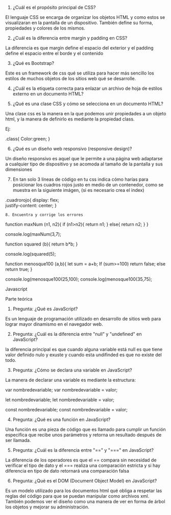 1. ¿Cuál es el propósito principal de CSS?

El lenguaje CSS se encarga de organizar los objetos  HTML y como estos se visualizaran  en la pantalla de un dispositivo. También define su forma, propiedades y colores de los mismos.


2. ¿Cuál es la diferencia entre margin y padding en CSS?

La diferencia es que margin define el espacio del exterior y el padding define el espacio entre el borde y el contenido 

3. ¿Qué es Bootstrap?

Este es un framework de css qué se utiliza para hacer más sencillo los estilos de muchos objetos de los sitios web qué se desarrolle.

4. ¿Cuál es la etiqueta correcta para enlazar un archivo de hoja de estilos externo en un documento HTML?

<head><linkrel="stylesheet"type="text/css"href="patharchivo.css"></head>

5. ¿Qué es una clase CSS y cómo se selecciona en un documento HTML?

Una clase css es la manera en la que podemos unir propiedades a un objeto html, y la manera de definirlo es mediante la propiedad class.

Ej: <a class="clasehipervinculo"></a>

.class{
Color:green;
}

6. ¿Qué es un diseño web responsivo (responsive design)?

Un diseño responsivo es aquel que le permite  a una página web adaptarse a cualquier tipo de dispositivo y se acomoda al tamaño de la pantalla y sus dimensiones 

7. En tan solo 3 líneas de código en tu css indica cómo harías para posicionar los cuadros rojos justo en medio de un contenedor, como se muestra en la siguiente imágen, (si es necesario crea el index)

.cuadrorojo{
display: flex;   
justify-content: center; 
}

	8. Encuentra y corrige los errores

function maxNum (n1, n2){
	 if (n1>n2){
		return n1;
	}
	else{
		return n2;
	}
}

console.log(maxNum(3,7);


function squared (b){
	return b*b;
}

console.log(squared(5);


function menosque100 (a,b){
	let sum = a+b;
	If (sum>=100)
		return false;
	else
		return true;
}

console.log(menosque100(25,100);
console.log(menosque100(35,75);


Javascript

Parte teórica

1. Pregunta: ¿Qué es JavaScript? 

Es un lenguaje de programación utilizado en desarrollo de sitios web para lograr mayor dinamismo en el navegador web.

2. Pregunta: ¿Cuál es la diferencia entre "null" y "undefined" en JavaScript?

la diferencia principal es que cuando alguna variable  está null es que tiene valor definido nulo y exuste y cuando esta undifinded es que no existe del todo.

3. Pregunta: ¿Cómo se declara una variable en JavaScript?

La manera de declarar una variable es mediante la estructura:

var nombredevariable;
var nombredevariable = valor;

let nombredevariable;
let nombredevariable = valor;

const nombredevariable;
const nombredevariable = valor;

4. Pregunta: ¿Qué es una función en JavaScript? 

Una función es una pieza de código que es llamado para cumplir un función especifica que recibe unos parámetros y retorna un resultado después de ser llamada.

5. Pregunta: ¿Cuál es la diferencia entre "==" y "===" en JavaScript? 

La diferencia de los operadores es que el == compara sin necesidad de verificar el tipo de dato y el === realiza una comparación estricta y si hay diferencia en tipo de dato retornará una comparación falsa

6. Pregunta: ¿Qué es el DOM (Document Object Model) en JavaScript?

Es un modelo utilizado para los documentos html qué obliga a respetar las reglas del código para que se puedan manipular como archivos xml. También podemos ver el diseño como una manera de ver en forma de árbol los objetos y mejorar su administración.
